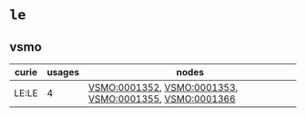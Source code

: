 # `le`

## vsmo

| curie   |   usages | nodes                                                                                                                                                                                                                                              |
|---------|----------|----------------------------------------------------------------------------------------------------------------------------------------------------------------------------------------------------------------------------------------------------|
| LE:LE   |        4 | [VSMO:0001352](http://purl.obolibrary.org/obo/VSMO_0001352), [VSMO:0001353](http://purl.obolibrary.org/obo/VSMO_0001353), [VSMO:0001355](http://purl.obolibrary.org/obo/VSMO_0001355), [VSMO:0001366](http://purl.obolibrary.org/obo/VSMO_0001366) |

